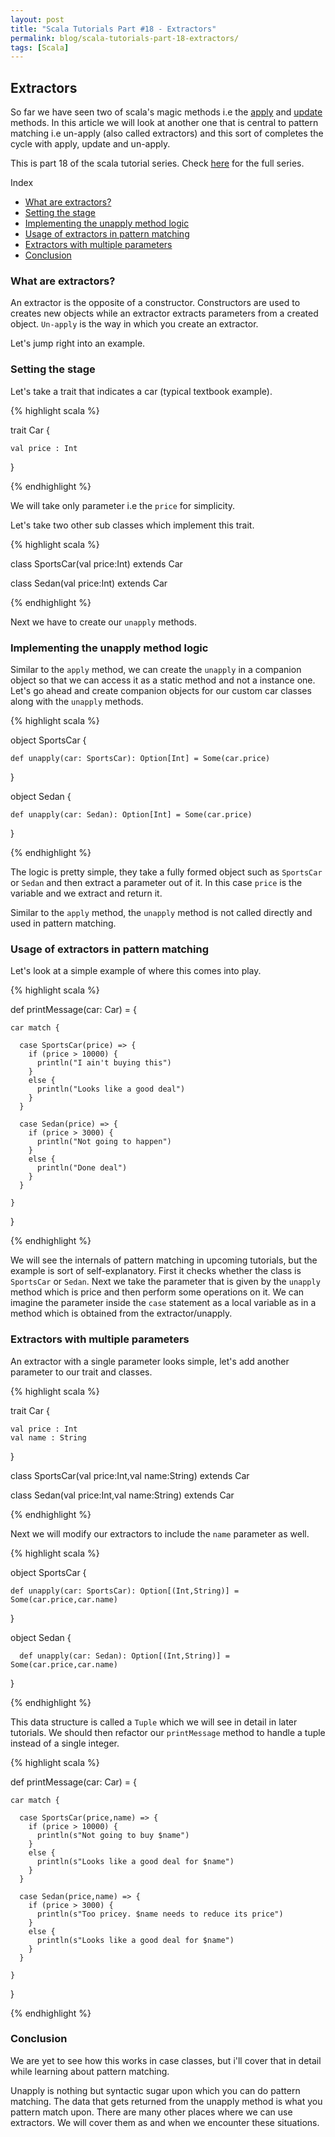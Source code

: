 ```yaml
---
layout: post
title: "Scala Tutorials Part #18 - Extractors"
permalink: blog/scala-tutorials-part-18-extractors/
tags: [Scala]
---
```


Extractors
----------

So far we have seen two of scala's magic methods i.e the [apply](/blog/scala-tutorials-part-15-the-apply-method/) 
and [update](/blog/scala-tutorials-part-17-the-update-method/) methods. In this article we will look at another one that is central
to pattern matching i.e un-apply (also called extractors) and this sort of completes the cycle with apply, update and un-apply.

This is part 18 of the scala tutorial series. Check [here](/blog/scala-articles-index/) for the full series.

<i class="fa fa-list-ul fa-lg space-right"></i> Index

- [What are extractors?](#Intro)
- [Setting the stage](#Staging)
- [Implementing the unapply method logic](#Unapply)
- [Usage of extractors in pattern matching](#PatternMatch)
- [Extractors with multiple parameters](#MultipleParams)
- [Conclusion](#Conclusion)

<h3><b><a name = "Intro" class="inter-header">What are extractors?</a></b></h3>

An extractor is the opposite of a constructor. Constructors are used to creates new objects while an extractor extracts parameters from
a created object. `Un-apply` is the way in which you create an extractor. 

Let's jump right into an example.

<h3><b><a name = "Staging" class="inter-header">Setting the stage</a></b></h3>

Let's take a trait that indicates a car (typical textbook example).

{% highlight scala %}

trait Car {

    val price : Int

}

{% endhighlight %}

We will take only parameter i.e the `price` for simplicity. 

Let's take two other sub classes which implement this trait.

{% highlight scala %}

class SportsCar(val price:Int) extends Car

class Sedan(val price:Int) extends Car

{% endhighlight %}

Next we have to create our `unapply` methods.

<h3><b><a name = "Unapply" class="inter-header">Implementing the unapply method logic</a></b></h3>

Similar to the `apply` method, we can create the `unapply` in a companion object so that we can access it as a static method and not a instance one. 
Let's go ahead and create companion objects for our custom car classes along with the `unapply` methods.

{% highlight scala %}

 object SportsCar {

    def unapply(car: SportsCar): Option[Int] = Some(car.price)

  }

  object Sedan {

    def unapply(car: Sedan): Option[Int] = Some(car.price)

  }

{% endhighlight %}

The logic is pretty simple, they take a fully formed object such as `SportsCar` or `Sedan` and then extract a parameter out of it.
In this case `price` is the variable and we extract and return it. 

Similar to the `apply` method, the `unapply` method is not called directly and used in pattern matching.

<h3><b><a name = "PatternMatch" class="inter-header">Usage of extractors in pattern matching</a></b></h3>

Let's look at a simple example of where this comes into play.

{% highlight scala %}

 def printMessage(car: Car) = {

    car match {

      case SportsCar(price) => {
        if (price > 10000) {
          println("I ain't buying this")
        }
        else {
          println("Looks like a good deal")
        }
      }

      case Sedan(price) => {
        if (price > 3000) {
          println("Not going to happen")
        }
        else {
          println("Done deal")
        }
      }

    }
  }

{% endhighlight %}


We will see the internals of pattern matching in upcoming tutorials, but the example is sort of self-explanatory. First it checks whether
the class is `SportsCar` or `Sedan`. Next we take the parameter that is given by the `unapply` method which is price and then perform
some operations on it. We can imagine the parameter inside the `case` statement as a local variable as in a method which is obtained from the 
extractor/unapply. 

<h3><b><a name = "MultipleParams" class="inter-header">Extractors with multiple parameters</a></b></h3>

An extractor with a single parameter looks simple, let's add another parameter to our trait and classes.

{% highlight scala %}

  trait Car {

    val price : Int
    val name : String

  }
  
  class SportsCar(val price:Int,val name:String) extends Car
  
  class Sedan(val price:Int,val name:String) extends Car

{% endhighlight %}

Next we will modify our extractors to include the `name` parameter as well.

{% highlight scala %}

  object SportsCar {

    def unapply(car: SportsCar): Option[(Int,String)] = Some(car.price,car.name)

  }
  
  object Sedan {
  
      def unapply(car: Sedan): Option[(Int,String)] = Some(car.price,car.name)
  
  }

{% endhighlight %}

This data structure is called a `Tuple` which we will see in detail in later tutorials. We should then refactor our `printMessage` method
to handle a tuple instead of a single integer.

{% highlight scala %}

def printMessage(car: Car) = {

    car match {

      case SportsCar(price,name) => {
        if (price > 10000) {
          println(s"Not going to buy $name")
        }
        else {
          println(s"Looks like a good deal for $name")
        }
      }

      case Sedan(price,name) => {
        if (price > 3000) {
          println(s"Too pricey. $name needs to reduce its price")
        }
        else {
          println(s"Looks like a good deal for $name")
        }
      }

    }
  }
  
{% endhighlight %}


<h3><b><a name = "Conclusion" class="inter-header">Conclusion</a></b></h3>

We are yet to see how this works in case classes, but i'll cover that in detail while learning about pattern matching.

Unapply is nothing but syntactic sugar upon which you can do pattern matching. The data that gets returned from the unapply method is what you
pattern match upon. There are many other places where we can use extractors. We will cover them as and when we encounter these situations.




